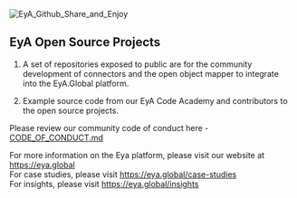 ![EyA_Github_Share_and_Enjoy](https://user-images.githubusercontent.com/80708150/170241090-87503b8b-5f1f-44e7-980b-d95423c0674f.jpg)

## EyA Open Source Projects

1) A set of repositories exposed to public are for the community development of connectors and the open object mapper to integrate into the EyA.Global platform.

2) Example source code from our EyA Code Academy and contributors to the open source projects.

Please review our community code of conduct here - [CODE_OF_CONDUCT.md](https://github.com/EyA-Global/.github/blob/main/CODE_OF_CONDUCT.md)

For more information on the Eya platform, please visit our website at https://eya.global </br>
For case studies, please visit https://eya.global/case-studies </br>
For insights, please visit https://eya.global/insights


